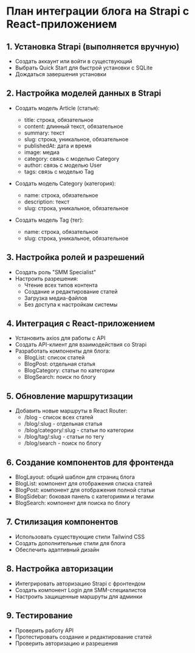 # План интеграции блога на Strapi с React-приложением

## 1. Установка Strapi (выполняется вручную)
- Создать аккаунт или войти в существующий
- Выбрать Quick Start для быстрой установки с SQLite
- Дождаться завершения установки

## 2. Настройка моделей данных в Strapi
- Создать модель Article (статья):
  - title: строка, обязательное
  - content: длинный текст, обязательное
  - summary: текст
  - slug: строка, уникальное, обязательное
  - publishedAt: дата и время
  - image: медиа
  - category: связь с моделью Category
  - author: связь с моделью User
  - tags: связь с моделью Tag

- Создать модель Category (категория):
  - name: строка, обязательное
  - description: текст
  - slug: строка, уникальное, обязательное

- Создать модель Tag (тег):
  - name: строка, обязательное
  - slug: строка, уникальное, обязательное

## 3. Настройка ролей и разрешений
- Создать роль "SMM Specialist"
- Настроить разрешения:
  - Чтение всех типов контента
  - Создание и редактирование статей
  - Загрузка медиа-файлов
  - Без доступа к настройкам системы

## 4. Интеграция с React-приложением
- Установить axios для работы с API
- Создать API-клиент для взаимодействия со Strapi
- Разработать компоненты для блога:
  - BlogList: список статей
  - BlogPost: отдельная статья
  - BlogCategory: статьи по категории
  - BlogSearch: поиск по блогу

## 5. Обновление маршрутизации
- Добавить новые маршруты в React Router:
  - /blog - список всех статей
  - /blog/:slug - отдельная статья
  - /blog/category/:slug - статьи по категории
  - /blog/tag/:slug - статьи по тегу
  - /blog/search - поиск по блогу

## 6. Создание компонентов для фронтенда
- BlogLayout: общий шаблон для страниц блога
- BlogList: компонент для отображения списка статей
- BlogPost: компонент для отображения полной статьи
- BlogSidebar: боковая панель с категориями и тегами
- BlogSearch: компонент для поиска по блогу

## 7. Стилизация компонентов
- Использовать существующие стили Tailwind CSS
- Создать дополнительные стили для блога
- Обеспечить адаптивный дизайн

## 8. Настройка авторизации
- Интегрировать авторизацию Strapi с фронтендом
- Создать компонент Login для SMM-специалистов
- Настроить защищенные маршруты для админки

## 9. Тестирование
- Проверить работу API
- Протестировать создание и редактирование статей
- Проверить авторизацию и разрешения 